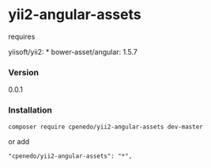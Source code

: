 # yii2-angular-assets

requires

yiisoft/yii2: *
bower-asset/angular: 1.5.7

### Version
0.0.1
### Installation
```sh
composer require cpenedo/yii2-angular-assets dev-master
```
or add
```
"cpenedo/yii2-angular-assets": "*",
```

